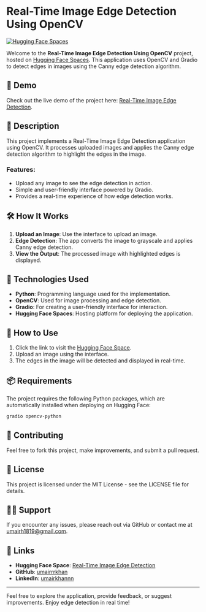 # Real-Time Image Edge Detection Using OpenCV

[![Hugging Face Spaces](https://img.shields.io/badge/Hugging%20Face-Spaces-orange?logo=huggingface)](https://huggingface.co/spaces/umairrrkhan/Real-Time-Image-Edge-Detection-Using-OpenCV)

Welcome to the **Real-Time Image Edge Detection Using OpenCV** project, hosted on [Hugging Face Spaces](https://huggingface.co/spaces/umairrrkhan/Real-Time-Image-Edge-Detection-Using-OpenCV). This application uses OpenCV and Gradio to detect edges in images using the Canny edge detection algorithm.

## 🚀 Demo
Check out the live demo of the project here: [Real-Time Image Edge Detection](https://huggingface.co/spaces/umairrrkhan/Real-Time-Image-Edge-Detection-Using-OpenCV).

## 📝 Description

This project implements a Real-Time Image Edge Detection application using OpenCV. It processes uploaded images and applies the Canny edge detection algorithm to highlight the edges in the image.

### Features:
- Upload any image to see the edge detection in action.
- Simple and user-friendly interface powered by Gradio.
- Provides a real-time experience of how edge detection works.

## 🛠️ How It Works

1. **Upload an Image**: Use the interface to upload an image.
2. **Edge Detection**: The app converts the image to grayscale and applies Canny edge detection.
3. **View the Output**: The processed image with highlighted edges is displayed.

## 🧰 Technologies Used

- **Python**: Programming language used for the implementation.
- **OpenCV**: Used for image processing and edge detection.
- **Gradio**: For creating a user-friendly interface for interaction.
- **Hugging Face Spaces**: Hosting platform for deploying the application.

## 📜 How to Use

1. Click the link to visit the [Hugging Face Space](https://huggingface.co/spaces/umairrrkhan/Real-Time-Video-Edge-Detection-Using-OpenCV).
2. Upload an image using the interface.
3. The edges in the image will be detected and displayed in real-time.

## 📦 Requirements

The project requires the following Python packages, which are automatically installed when deploying on Hugging Face:

```bash
gradio opencv-python
```

## 🤝 Contributing

Feel free to fork this project, make improvements, and submit a pull request.

## 📝 License

This project is licensed under the MIT License - see the LICENSE file for details.

## 🙋‍♂️ Support

If you encounter any issues, please reach out via GitHub or contact me at [umairh1819@gmail.com](mailto:umairh1819@gmail.com).

## 🔗 Links

- **Hugging Face Space**: [Real-Time Image Edge Detection](https://huggingface.co/spaces/umairrrkhan/Real-Time-Video-Edge-Detection-Using-OpenCV)
- **GitHub**: [umairrrkhan](https://github.com/umairrrkhan)
- **LinkedIn**: [umairkhannn](https://www.linkedin.com/in/umairkhannn)

---

Feel free to explore the application, provide feedback, or suggest improvements. Enjoy edge detection in real time!

